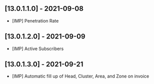 
## [13.0.1.1.0] - 2021-09-08

- [IMP] Penetration Rate

## [13.0.1.2.0] - 2021-09-09

- [IMP] Active Subscribers

## [13.0.1.3.0] - 2021-09-21

- [IMP] Automatic fill up of Head, Cluster, Area, and Zone on invoice